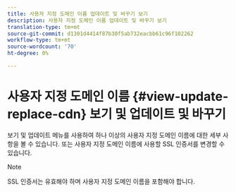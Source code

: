 ```yaml
---
title: 사용자 지정 도메인 이름 업데이트 및 바꾸기 보기
description: 사용자 지정 도메인 이름 업데이트 및 바꾸기 보기
translation-type: tm+mt
source-git-commit: d1301d4414f87b30f5ab732eacbb61c96f102262
workflow-type: tm+mt
source-wordcount: '70'
ht-degree: 0%

---
```



# 사용자 지정 도메인 이름 {#view-update-replace-cdn} 보기 및 업데이트 및 바꾸기

보기 및 업데이트 메뉴를 사용하여 하나 이상의 사용자 지정 도메인 이름에 대한 세부 사항을 볼 수 있습니다.
또는 사용자 지정 도메인 이름에 사용할 SSL 인증서를 변경할 수 있습니다.

>[!NOTE]
>SSL 인증서는 유효해야 하며 사용자 지정 도메인 이름을 포함해야 합니다.


